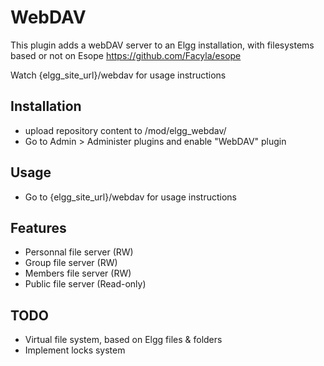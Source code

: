 WebDAV
======

This plugin adds a webDAV server to an Elgg installation, with filesystems based or not on Esope https://github.com/Facyla/esope

Watch {elgg_site_url}/webdav for usage instructions


## Installation
- upload repository content to /mod/elgg_webdav/
- Go to Admin > Administer plugins and enable "WebDAV" plugin

## Usage
- Go to {elgg_site_url}/webdav for usage instructions

## Features
 * Personnal file server (RW)
 * Group file server (RW)
 * Members file server (RW)
 * Public file server (Read-only)

## TODO
 * Virtual file system, based on Elgg files & folders
 * Implement locks system



